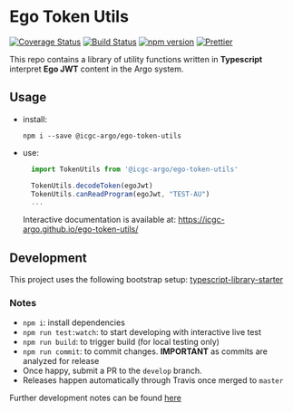 # Ego Token Utils

[![Coverage Status](https://coveralls.io/repos/github/icgc-argo/ego-token-utils/badge.svg?branch=master)](https://coveralls.io/github/icgc-argo/ego-token-utils?branch=master)
[![Build Status](https://jenkins.qa.cancercollaboratory.org/buildStatus/icon?job=ARGO%2Fego-token-utils%2Fdevelop)](https://jenkins.qa.cancercollaboratory.org/job/ARGO/job/ego-token-utils/job/develop/)
[![npm version](https://badge.fury.io/js/%40icgc-argo%2Fego-token-utils.svg)](https://badge.fury.io/js/%40icgc-argo%2Fego-token-utils)
[![Prettier](https://img.shields.io/badge/styled_with-prettier-ff69b4.svg)](https://prettier.io/)

This repo contains a library of utility functions written in **Typescript** interpret **Ego JWT** content in the Argo system.

## Usage

- install:
  ```
  npm i --save @icgc-argo/ego-token-utils
  ```
- use:

  ```typescript
    import TokenUtils from '@icgc-argo/ego-token-utils'

    TokenUtils.decodeToken(egoJwt)
    TokenUtils.canReadProgram(egoJwt, "TEST-AU")
    ...
  ```

  Interactive documentation is available at: https://icgc-argo.github.io/ego-token-utils/

## Development

This project uses the following bootstrap setup: [typescript-library-starter](https://github.com/alexjoverm/typescript-library-starter)

### Notes

- `npm i`: install dependencies
- `npm run test:watch`: to start developing with interactive live test
- `npm run build`: to trigger build (for local testing only)
- `npm run commit`: to commit changes. **IMPORTANT** as commits are analyzed for release
- Once happy, submit a PR to the `develop` branch.
- Releases happen automatically through Travis once merged to `master`

Further development notes can be found [here](/DEVELOPMENT.md)
